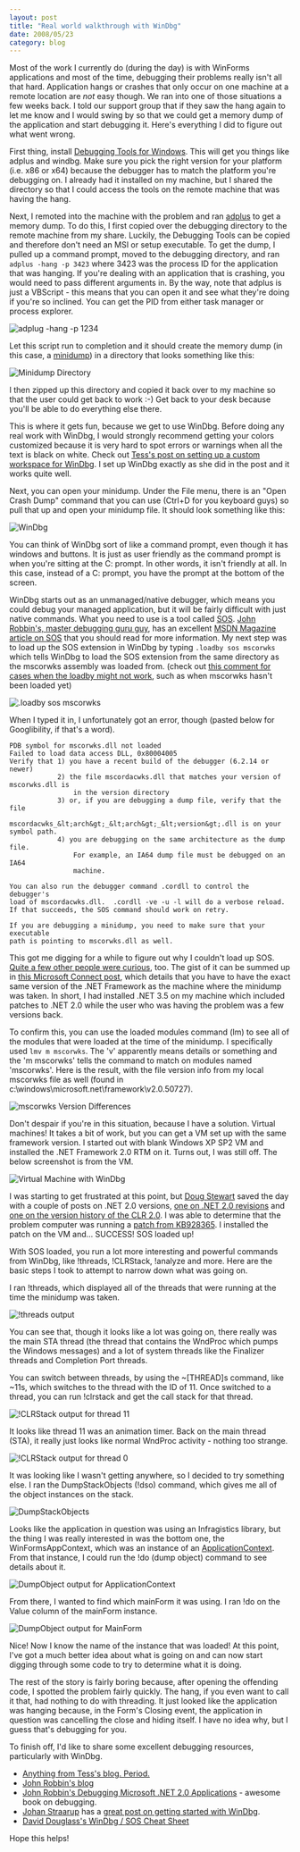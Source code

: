```yaml
---
layout: post
title: "Real world walkthrough with WinDbg"
date: 2008/05/23
category: blog
---
```


Most of the work I currently do (during the day) is with WinForms applications
and most of the time, debugging their problems really isn't all that hard.
Application hangs or crashes that only occur on one machine at a remote
location are *not* easy though. We ran into one of those situations a
few weeks back. I told our support group that if they saw the hang again to let
me know and I would swing by so that we could get a memory dump of the
application and start debugging it. Here's everything I did to figure out what
went wrong. 

First thing, install [Debugging Tools for
Windows](http://www.microsoft.com/whdc/DevTools/Debugging/default.mspx). This
will get you things like adplus and windbg. Make sure you pick the right
version for your platform (i.e. x86 or x64) because the debugger has to match
the platform you're debugging on. I already had it installed on my machine, but
I shared the directory so that I could access the tools on the remote machine
that was having the hang. 

Next, I remoted into the machine with the problem and ran
[adplus](http://msdn.microsoft.com/en-us/library/cc265639.aspx) to get a memory
dump. To do this, I first copied over the debugging directory to the remote
machine from my share. Luckily, the Debugging Tools can be copied and therefore
don't need an MSI or setup executable. To get the dump, I pulled up a command
prompt, moved to the debugging directory, and ran `adplus -hang -p 3423` where
3423 was the process ID for the application that was hanging. If you're dealing
with an application that is crashing, you would need to pass different
arguments in. By the way, note that adplus is just a VBScript - this means that
you can open it and see what they're doing if you're so inclined. You can get
the PID from either task manager or process explorer. 

![adplug -hang -p 1234](/images/blog/WindowsLiveWriter/RealworldwalkthroughwithWinDbg_8BDB/image_2.png)

Let this script run to completion and it should create the memory dump (in this
case, a
[minidump](http://msdn.microsoft.com/en-us/library/ms680369.aspx)) in a
directory that looks something like this: 

![Minidump Directory](/images/blog/WindowsLiveWriter/RealworldwalkthroughwithWinDbg_8BDB/image_6.png)

I then zipped up this directory and copied it back over to my machine so that
the user could get back to work :-) Get back to your desk because you'll be
able to do everything else there. 

This is where it gets fun, because we get to use WinDbg. Before doing any real
work with WinDbg, I would strongly recommend getting your colors customized
because it is very hard to spot errors or warnings when all the text is black
on white. Check out [Tess's post on setting up a custom workspace for
WinDbg](http://blogs.msdn.com/tess/archive/2008/04/18/pimp-up-your-debugger-creating-a-custom-workspace-for-windbg-debugging.aspx).
I set up WinDbg exactly as she did in the post and it works quite well. 

Next, you can open your minidump. Under the File menu, there is an "Open Crash
Dump" command that you can use (Ctrl+D for you keyboard guys) so pull that up
and open your minidump file. It should look something like this: 

![WinDbg](/images/blog/WindowsLiveWriter/RealworldwalkthroughwithWinDbg_8BDB/image_8.png)

You can think of WinDbg sort of like a command prompt, even though it has
windows and buttons. It is just as user friendly as the command prompt is when
you're sitting at the C: prompt. In other words, it isn't friendly at all. In
this case, instead of a C: prompt, you have the prompt at the bottom of the
screen. 

WinDbg starts out as an unmanaged/native debugger, which means you could debug
your managed application, but it will be fairly difficult with just native
commands. What you need to use is a tool called
[SOS](http://msdn.microsoft.com/en-us/library/bb190764.aspx). [John
Robbin's, master debugging guru
guy](http://www.wintellect.com/cs/blogs/jrobbins/default.aspx), has an
excellent [MSDN Magazine article on
SOS](http://msdn.microsoft.com/en-us/library/bb190764.aspx) that you
should read for more information. My next step was to load up the SOS extension
in WinDbg by typing `.loadby sos mscorwks` which tells WinDbg to load the SOS
extension from the same directory as the mscorwks assembly was loaded from.
(check out [this comment for cases when the loadby might not
work](http://blogs.msdn.com/johan/archive/2007/11/13/getting-started-with-windbg-part-i.aspx#6503848),
such as when mscorwks hasn't been loaded yet) 

![.loadby sos mscorwks](/images/blog/WindowsLiveWriter/RealworldwalkthroughwithWinDbg_8BDB/image_10.png)

When I typed it in, I unfortunately got an error, though (pasted below for
Googlibility, if that's a word).

    PDB symbol for mscorwks.dll not loaded
    Failed to load data access DLL, 0x80004005
    Verify that 1) you have a recent build of the debugger (6.2.14 or newer)
                2) the file mscordacwks.dll that matches your version of mscorwks.dll is 
                    in the version directory
                3) or, if you are debugging a dump file, verify that the file 
                    mscordacwks_&lt;arch&gt;_&lt;arch&gt;_&lt;version&gt;.dll is on your symbol path.
                4) you are debugging on the same architecture as the dump file.
                    For example, an IA64 dump file must be debugged on an IA64
                    machine. 

    You can also run the debugger command .cordll to control the debugger's
    load of mscordacwks.dll.  .cordll -ve -u -l will do a verbose reload.
    If that succeeds, the SOS command should work on retry. 

    If you are debugging a minidump, you need to make sure that your executable
    path is pointing to mscorwks.dll as well.

This got me digging for a while to figure out why I couldn't load up SOS.
[Quite a few other people were
curious](http://www.google.com/search?hl=en&q=loadby+sos+mscorwks+%22data+access+dll%22&btnG=Search),
too. The gist of it can be summed up in [this Microsoft Connect
post](https://connect.microsoft.com/VisualStudio/feedback/Validation.aspx?FeedbackID=299021),
which details that you have to have the exact same version of the .NET
Framework as the machine where the minidump was taken. In short, I had
installed .NET 3.5 on my machine which included patches to .NET 2.0 while the
user who was having the problem was a few versions back.

To confirm this, you can use the loaded modules command (lm) to see all of the
modules that were loaded at the time of the minidump. I specifically used `lmv
m mscorwks`. The 'v' apparently means details or something and the 'm mscorwks'
tells the command to match on modules named 'mscorwks'. Here is the result,
with the file version info from my local mscorwks file as well (found in
c:\windows\microsoft.net\framework\v2.0.50727).

![mscorwks Version Differences](/images/blog/WindowsLiveWriter/RealworldwalkthroughwithWinDbg_8BDB/image_16.png) 

Don't despair if you're in this situation, because I have a solution. Virtual
machines! It takes a bit of work, but you can get a VM set up with the same
framework version. I started out with blank Windows XP SP2 VM and installed the
.NET Framework 2.0 RTM on it. Turns out, I was still off. The below screenshot
is from the VM.

![Virtual Machine with WinDbg](/images/blog/WindowsLiveWriter/RealworldwalkthroughwithWinDbg_8BDB/image_18.png) 

I was starting to get frustrated at this point, but [Doug
Stewart](http://blogs.msdn.com/dougste/default.aspx) saved the day with a
couple of posts on .NET 2.0 versions, [one on .NET 2.0
revisions](http://blogs.msdn.com/dougste/archive/2007/11/22/6467645.aspx) and
[one on the version history of the CLR
2.0](http://blogs.msdn.com/dougste/archive/2007/09/06/version-history-of-the-clr-2-0.aspx).
I was able to determine that the problem computer was running a [patch from
KB928365](http://support.microsoft.com/kb/928365). I installed the patch on the
VM and... SUCCESS! SOS loaded up!

With SOS loaded, you run a lot more interesting and powerful commands from
WinDbg, like !threads, !CLRStack, !analyze and more. Here are the basic steps I
took to attempt to narrow down what was going on.

I ran !threads, which displayed all of the threads that were running at the
time the minidump was taken.

![!threads output](/images/blog/WindowsLiveWriter/RealworldwalkthroughwithWinDbg_8BDB/image_20.png) 

You can see that, though it looks like a lot was going on, there really was the
main STA thread (the thread that contains the WndProc which pumps the Windows
messages) and a lot of system threads like the Finalizer threads and Completion
Port threads.

You can switch between threads, by using the ~[THREAD]s command, like ~11s,
which switches to the thread with the ID of 11. Once switched to a thread, you
can run !clrstack and get the call stack for that thread.

![!CLRStack output for thread 11](/images/blog/WindowsLiveWriter/RealworldwalkthroughwithWinDbg_8BDB/image_22.png) 

It looks like thread 11 was an animation timer. Back on the main thread (STA),
it really just looks like normal WndProc activity - nothing too strange.

![!CLRStack output for thread 0](/images/blog/WindowsLiveWriter/RealworldwalkthroughwithWinDbg_8BDB/image_24.png) 

It was looking like I wasn't getting anywhere, so I decided to try something
else. I ran the DumpStackObjects (!dso) command, which gives me all of the
object instances on the stack.

![DumpStackObjects](/images/blog/WindowsLiveWriter/RealworldwalkthroughwithWinDbg_8BDB/image_26.png) 

Looks like the application in question was using an Infragistics library, but
the thing I was really interested in was the bottom one, the
WinFormsAppContext, which was an instance of an
[ApplicationContext](http://msdn.microsoft.com/en-us/library/system.windows.forms.applicationcontext.aspx).
From that instance, I could run the !do (dump object) command to see details
about it.

![DumpObject output for ApplicationContext](/images/blog/WindowsLiveWriter/RealworldwalkthroughwithWinDbg_8BDB/image_28.png) 

From there, I wanted to find which mainForm it was using. I ran !do on the
Value column of the mainForm instance.

![DumpObject output for MainForm](/images/blog/WindowsLiveWriter/RealworldwalkthroughwithWinDbg_8BDB/image_30.png) 

Nice! Now I know the name of the instance that was loaded! At this point, I've
got a much better idea about what is going on and can now start digging through
some code to try to determine what it is doing.

The rest of the story is fairly boring because, after opening the offending
code, I spotted the problem fairly quickly. The hang, if you even want to call
it that, had nothing to do with threading. It just looked like the application
was hanging because, in the Form's Closing event, the application in question
was cancelling the close and hiding itself. I have no idea why, but I guess
that's debugging for you.

To finish off, I'd like to share some excellent debugging resources,
particularly with WinDbg.

- [Anything from Tess's blog. Period.](http://blogs.msdn.com/tess/default.aspx) 
- [John Robbin's blog](http://www.wintellect.com/cs/blogs/jrobbins/default.aspx) 
- [John Robbin's Debugging Microsoft .NET 2.0 Applications](http://www.amazon.com/Debugging-Microsoft-NET-2-0-Applications/dp/0735622027) - awesome book on debugging. 
- [Johan Straarup](http://blogs.msdn.com/johan/default.aspx) has a [great post on getting started with WinDbg](http://blogs.msdn.com/johan/archive/2007/11/13/getting-started-with-windbg-part-i.aspx). 
- [David Douglass's WinDbg / SOS Cheat Sheet](http://geekswithblogs.net/.netonmymind/archive/2006/03/14/72262.aspx)

Hope this helps!

